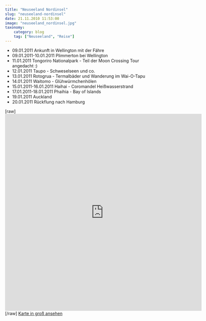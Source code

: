 ```yaml
---
title: "Neuseeland Nordinsel"
slug: "neuseeland-nordinsel"
date: 21.11.2010 11:53:00
image: "neuseeland_nordinsel.jpg"
taxonomy:
    category: blog
    tag: ["Neuseeland", "Reise"]
---
```


* 09.01.2011 Ankunft in Wellington mit der Fähre
* 09.01.2011-10.01.2011 Plimmerton bei Wellington
* 11.01.2011 Tongoriro Nationalpark - Teil der Moon Crossing Tour angedacht :)
* 12.01.2011 Taupo - Schweselseen und co.
* 13.01.2011 Rotogrua - Termalbäder und Wanderung im Wai-O-Tapu
* 14.01.2011 Waitomo - Glühwürmchenhölen
* 15.01.2011-16.01.2011 Haihai - Coromandel Heißwasserstrand
* 17.01.2011-18.01.2011 Phaihia - Bay of Islands
* 19.01.2011 Auckland
* 20.01.2011 Rückflung nach Hamburg


[raw]<iframe src="http://maps.google.de/maps/ms?hl=de&amp;ie=UTF8&amp;msa=0&amp;msid=117816933210705769432.00049593170b9f6659910&amp;ll=-38.310865,174.771688&amp;spn=4.525643,5.389258&amp;output=embed" height="650" width="650" frameborder="0" marginwidth="0" marginheight="0" scrolling="no">[/raw]</iframe>[/raw]
[Karte in groß ansehen](http://maps.google.de/maps/ms?hl=de&amp;ie=UTF8&amp;msa=0&amp;msid=117816933210705769432.00049593170b9f6659910&amp;ll=-38.310865,174.771688&amp;spn=4.125643,4.989258&amp;output=embed)
